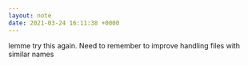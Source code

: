 ```yaml
---
layout: note
date: 2021-03-24 16:11:38 +0000
---
```


lemme try this again. Need to remember to improve handling files with similar names
